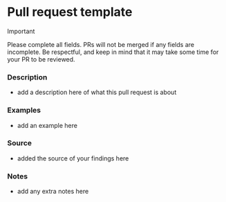 # Pull request template
> [!IMPORTANT]
> Please complete all fields. PRs will not be merged if any fields are incomplete. Be respectful, and keep in mind that it may take some time for your PR to be reviewed.



### Description
- add a description here of what this pull request is about

### Examples

- add an example here 

### Source 

- added the source of your findings here

### Notes

- add any extra notes here